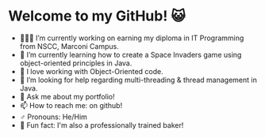 # Welcome to my GitHub! 😺

- 👨🏻‍🎓 I’m currently working on earning my diploma in IT Programming from NSCC, Marconi Campus.
- 👾 I’m currently learning how to create a Space Invaders game using object-oriented principles in Java.
- 💖 I love working with Object-Oriented code.
- 🤔 I’m looking for help regarding multi-threading & thread management in Java.
- 💬 Ask me about my portfolio!
- 📫 How to reach me: on github!
- ♂️ Pronouns: He/Him
- 🧁 Fun fact: I'm also a professionally trained baker!


